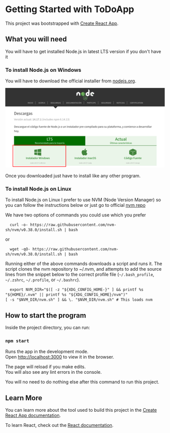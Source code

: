 # Getting Started with ToDoApp

This project was bootstrapped with [Create React App](https://github.com/facebook/create-react-app).

## What you will need

You will have to get installed Node.js in latest LTS version if you don't have it

### To install Node.js on Windows

You will have to download the official installer from [nodejs.org](https://nodejs.org/es/download/).

![](./doc/NodeJsWin.png)

Once you downloaded just have to install like any other program.

### To install Node.js on Linux

To install Node.js on Linux I prefer to use NVM (Node Version Manager) so you can follow the instructions below or just go to official [nvm repo](https://github.com/nvm-sh/nvm#installing-and-updating)

We have two options of commands you could use which you prefer

```
  curl -o- https://raw.githubusercontent.com/nvm-sh/nvm/v0.38.0/install.sh | bash
```

or

```
  wget -qO- https://raw.githubusercontent.com/nvm-sh/nvm/v0.38.0/install.sh | bash
```

Running either of the above commands downloads a script and runs it. The script clones the nvm repository to ~/.nvm, and attempts to add the source lines from the snippet below to the correct profile file (`~/.bash_profile`, `~/.zshrc`, `~/.profile`, or `~/.bashrc`).

```
  export NVM_DIR="$([ -z "${XDG_CONFIG_HOME-}" ] && printf %s "${HOME}/.nvm" || printf %s "${XDG_CONFIG_HOME}/nvm")"
[ -s "$NVM_DIR/nvm.sh" ] && \. "$NVM_DIR/nvm.sh" # This loads nvm
```

## How to start the program

Inside the project directory, you can run:

### `npm start`

Runs the app in the development mode.\
Open [http://localhost:3000](http://localhost:3000) to view it in the browser.

The page will reload if you make edits.\
You will also see any lint errors in the console.

You will no need to do nothing else after this command to run this project.

## Learn More

You can learn more about the tool used to build this project in the [Create React App documentation](https://facebook.github.io/create-react-app/docs/getting-started).

To learn React, check out the [React documentation](https://reactjs.org/).

